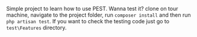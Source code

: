 Simple project to learn how to use PEST. Wanna test it? clone on tour machine, navigate to the project folder, run ```composer install``` and then run ```php artisan test```. If you want to check the testing code just go to ```test\Features``` directory.
